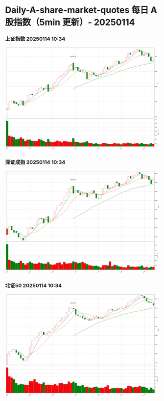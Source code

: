 
# Daily-A-share-market-quotes 每日 A 股指数（5min 更新）- 20250114

### 上证指数 20250114 10:34
![](./fig/2025/1/20250114-sh000001.png)

### 深证成指 20250114 10:34
![](./fig/2025/1/20250114-sz399001.png)

### 北证50 20250114 10:34
![](./fig/2025/1/20250114-bj899050.png)
